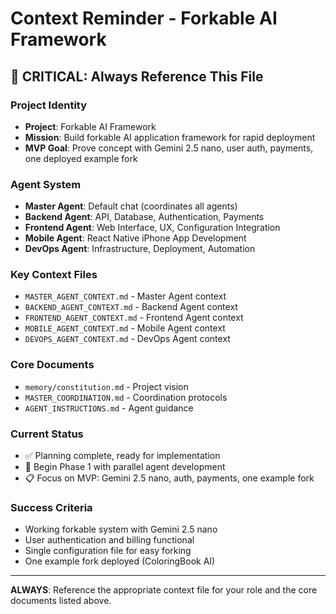 # Context Reminder - Forkable AI Framework

## 🚨 **CRITICAL: Always Reference This File**

### **Project Identity**
- **Project**: Forkable AI Framework
- **Mission**: Build forkable AI application framework for rapid deployment
- **MVP Goal**: Prove concept with Gemini 2.5 nano, user auth, payments, one deployed example fork

### **Agent System**
- **Master Agent**: Default chat (coordinates all agents)
- **Backend Agent**: API, Database, Authentication, Payments
- **Frontend Agent**: Web Interface, UX, Configuration Integration
- **Mobile Agent**: React Native iPhone App Development
- **DevOps Agent**: Infrastructure, Deployment, Automation

### **Key Context Files**
- `MASTER_AGENT_CONTEXT.md` - Master Agent context
- `BACKEND_AGENT_CONTEXT.md` - Backend Agent context
- `FRONTEND_AGENT_CONTEXT.md` - Frontend Agent context
- `MOBILE_AGENT_CONTEXT.md` - Mobile Agent context
- `DEVOPS_AGENT_CONTEXT.md` - DevOps Agent context

### **Core Documents**
- `memory/constitution.md` - Project vision
- `MASTER_COORDINATION.md` - Coordination protocols
- `AGENT_INSTRUCTIONS.md` - Agent guidance

### **Current Status**
- ✅ Planning complete, ready for implementation
- 🚧 Begin Phase 1 with parallel agent development
- 📋 Focus on MVP: Gemini 2.5 nano, auth, payments, one example fork

### **Success Criteria**
- Working forkable system with Gemini 2.5 nano
- User authentication and billing functional
- Single configuration file for easy forking
- One example fork deployed (ColoringBook AI)

---

**ALWAYS**: Reference the appropriate context file for your role and the core documents listed above.
